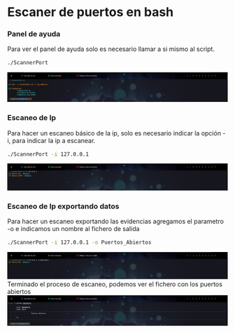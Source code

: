 # Escaner de puertos en bash 

### Panel de ayuda 
Para ver el panel de ayuda solo es necesario llamar a si mismo al script.
```bash 
./ScannerPort
```
![Panel Ayuda](https://github.com/conde26/Bash-Scripts/blob/main/Escaner%20de%20Puertos/imagenes/Panel_Ayuda.png)

### Escaneo de Ip
Para hacer un escaneo básico de la ip, solo es necesario indicar la opción -i, para indicar la ip a escanear.
```bash 
./ScannerPort -i 127.0.0.1
```
![Escaneo IP 1](https://github.com/conde26/Bash-Scripts/blob/main/Escaner%20de%20Puertos/imagenes/Escaneo_IP.png)

### Escaneo de Ip exportando datos 
Para hacer un escaneo exportando las evidencias agregamos el parametro -o e indicamos un nombre al fichero de salida
```Bash
./ScannerPort -i 127.0.0.1 -o Puertos_Abiertos
```
![Escaneo IP 2](https://github.com/conde26/Bash-Scripts/blob/main/Escaner%20de%20Puertos/imagenes/Escaneo_IP_Exportando.png)
Terminado el proceso de escaneo, podemos ver el fichero con los puertos abiertos
![datos](https://github.com/conde26/Bash-Scripts/blob/main/Escaner%20de%20Puertos/imagenes/datos.png)
